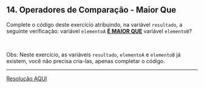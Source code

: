 <div class="layout-pane__container"><div id="main-splitpane-left" class="coding-question__left-pane"><section class="question-view__title-wrapper"><h1 class="question-view__title">14. Operadores de Comparação - Maior Que</h1></section><section class="question-view__instruction"><div class="candidate-rich-text"><div id="fjfi97ep371-instruction"><p>Complete o código deste exercício atribuindo, na variável&nbsp;<code>resultado</code>, a seguinte verificação: variável&nbsp;<code>elementoA</code>&nbsp;<u><strong>É MAIOR QUE</strong></u>&nbsp;variável&nbsp;<code>elementoB</code>?</p>

<p>&nbsp;</p>

<p>Obs: Neste exercício, as variáveis <code>resultado</code>,&nbsp;<code>elementoA</code>&nbsp;e&nbsp;<code>elementoB</code>&nbsp;já existem, você não precisa cria-las, apenas completar o código.&nbsp;</p>
</div></div></section></div></div>


____

[Resolução AQUI](https://github.com/luelencavalheiro/curso-introdutorio-javascript/blob/main/exercicio-14/resolucao.js)